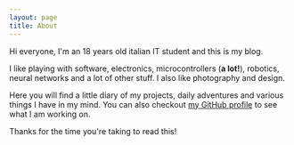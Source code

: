 ```yaml
---
layout: page
title: About
---
```


Hi everyone, I'm an 18 years old italian IT student and this is my blog.

I like playing with software, electronics, microcontrollers (**a lot!**),
robotics, neural networks and a lot of other stuff. I also like photography and
design.

Here you will find a little diary of my projects, daily adventures and various
things I have in my mind.
You can also checkout [my GitHub profile](https://github.com/gdelazzari/) to see
what I am working on.

Thanks for the time you're taking to read this!
